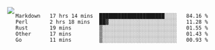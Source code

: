 

<a href="https://github.com/anuraghazra/github-readme-stats">
  <img align="left" src="https://github-readme-stats.vercel.app/api?username=kfly8&count_private=true&show_icons=true&theme=calm" />
</a>


<!--START_SECTION:waka-->
```text
Markdown   17 hrs 14 mins  █████████████████████░░░░   84.16 % 
Perl       2 hrs 18 mins   ██▓░░░░░░░░░░░░░░░░░░░░░░   11.28 % 
Rust       19 mins         ▒░░░░░░░░░░░░░░░░░░░░░░░░   01.55 % 
Other      17 mins         ▒░░░░░░░░░░░░░░░░░░░░░░░░   01.43 % 
Go         11 mins         ▒░░░░░░░░░░░░░░░░░░░░░░░░   00.93 % 
```
<!--END_SECTION:waka-->
